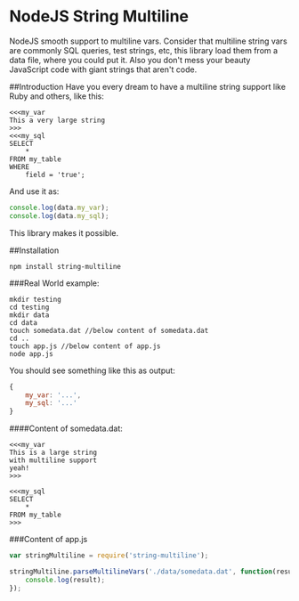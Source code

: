 # NodeJS String Multiline
NodeJS smooth support to multiline vars. Consider that multiline string vars
are commonly SQL queries, test strings, etc, this library load them from a
data file, where you could put it. Also you don't mess your beauty
JavaScript code with giant strings that aren't code.


##Introduction
Have you every dream to have a multiline
string support like Ruby and others, like this:
```
<<<my_var
This a very large string
>>>
<<<my_sql
SELECT
    *
FROM my_table
WHERE
    field = 'true';
```

And use it as:
```js
console.log(data.my_var);
console.log(data.my_sql);
```

This library makes it possible.

##Installation
```
npm install string-multiline
```


###Real World example:
```
mkdir testing
cd testing
mkdir data
cd data
touch somedata.dat //below content of somedata.dat
cd ..
touch app.js //below content of app.js
node app.js
```

You should see something like this as output:
```js
{
    my_var: '...',
    my_sql: '...'
}
```

####Content of somedata.dat:
```
<<<my_var
This is a large string
with multiline support
yeah!
>>>

<<<my_sql
SELECT
    *
FROM my_table
>>>
```

###Content of app.js
```js
var stringMultiline = require('string-multiline');

stringMultiline.parseMultilineVars('./data/somedata.dat', function(result){
    console.log(result);
});
```
